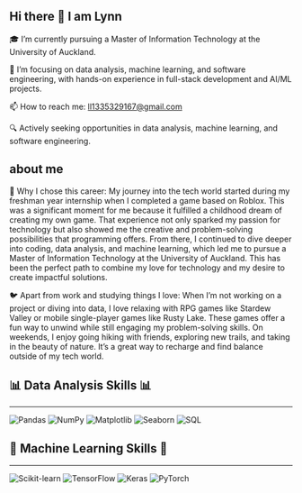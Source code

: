 ## Hi there 👋 I am Lynn

🎓 I’m currently pursuing a Master of Information Technology at the University of Auckland.

🌱 I’m focusing on data analysis, machine learning, and software engineering, with hands-on experience in full-stack development and AI/ML projects.

📫 How to reach me: ll1335329167@gmail.com

🔍 Actively seeking opportunities in data analysis, machine learning, and software engineering.

about me
---
🚀 Why I chose this career: My journey into the tech world started during my freshman year internship when I completed a game based on Roblox. This was a significant moment for me because it fulfilled a childhood dream of creating my own game. That experience not only sparked my passion for technology but also showed me the creative and problem-solving possibilities that programming offers. From there, I continued to dive deeper into coding, data analysis, and machine learning, which led me to pursue a Master of Information Technology at the University of Auckland. This has been the perfect path to combine my love for technology and my desire to create impactful solutions.

🐦 Apart from work and studying things I love: When I’m not working on a project or diving into data, I love relaxing with RPG games like Stardew Valley or mobile single-player games like Rusty Lake. These games offer a fun way to unwind while still engaging my problem-solving skills. On weekends, I enjoy going hiking with friends, exploring new trails, and taking in the beauty of nature. It’s a great way to recharge and find balance outside of my tech world.


## 📊 Data Analysis Skills 📊
---
![Pandas](https://img.shields.io/badge/-Pandas-150458?logo=pandas&logoColor=white&style=flat)
![NumPy](https://img.shields.io/badge/-NumPy-013243?logo=numpy&logoColor=white&style=flat)
![Matplotlib](https://img.shields.io/badge/-Matplotlib-007ACC?logo=matplotlib&logoColor=white&style=flat)
![Seaborn](https://img.shields.io/badge/-Seaborn-FF6F00?logoColor=white&style=flat)
![SQL](https://img.shields.io/badge/-SQL-CC2927?logo=microsoft-sql-server&logoColor=white&style=flat)

## 🤖 Machine Learning Skills 🤖
---
![Scikit-learn](https://img.shields.io/badge/-ScikitLearn-F7931E?logo=scikit-learn&logoColor=white&style=flat)
![TensorFlow](https://img.shields.io/badge/-TensorFlow-FF6F00?logo=tensorflow&logoColor=white&style=flat)
![Keras](https://img.shields.io/badge/-Keras-D00000?logo=keras&logoColor=white&style=flat)
![PyTorch](https://img.shields.io/badge/-PyTorch-EE4C2C?logo=pytorch&logoColor=white&style=flat)

